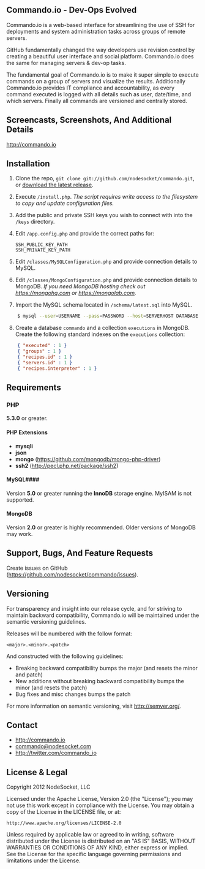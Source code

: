Commando.io - Dev-Ops Evolved
-----------------------------

Commando.io is a web-based interface for streamlining the use of SSH for deployments and system administration tasks across groups of remote servers.

GitHub fundamentally changed the way developers use revision control by creating a beautiful user interface and social platform. Commando.io does the same for managing servers & dev-op tasks.

The fundamental goal of Commando.io is to make it super simple to execute commands on a group of servers and visualize the results. Additionally Commando.io provides IT compliance and accountability, as every command executed is logged with all details such as user, date/time, and which servers. Finally all commands are versioned and centrally stored.

Screencasts, Screenshots, And Additional Details
--------------------------------

http://commando.io

Installation
------------

1.  Clone the repo, `git clone git://github.com/nodesocket/commando.git`, or [download the latest release](https://github.com/nodesocket/commando/tarball/master).
2.  Execute `/install.php`. *The script requires write access to the filesystem to copy and update configuration files.*
3.  Add the public and private SSH keys you wish to connect with into the `/keys` directory.
4.  Edit `/app.config.php` and provide the correct paths for:

    `SSH_PUBLIC_KEY_PATH`<br />
    `SSH_PRIVATE_KEY_PATH`
    
5.  Edit `/classes/MySQLConfiguration.php` and provide connection details to MySQL.
6.  Edit `/classes/MongoConfiguration.php` and provide connection details to MongoDB. *If you need MongoDB hosting check out https://mongohq.com or https://mongolab.com.*

7.  Import the MySQL schema located in `/schema/latest.sql` into MySQL.

```` bash
	$ mysql --user=USERNAME --pass=PASSWORD --host=SERVERHOST DATABASE < latest.sql
````
    
8.  Create a database `commando` and a collection `executions` in MongoDB. Create the following standard indexes on the `executions` collection:
   
```` json
    { "executed" : 1 }
    { "groups" : 1 }
    { "recipes.id" : 1 }
    { "servers.id" : 1 }
    { "recipes.interpreter" : 1 }
````

Requirements
------------

### PHP ####
**5.3.0** or greater.

#### PHP Extensions ####
+ **mysqli**
+ **json**
+ **mongo** (https://github.com/mongodb/mongo-php-driver)
+ **ssh2** (http://pecl.php.net/package/ssh2)

#### MySQL####
Version **5.0** or greater running the **InnoDB** storage engine. MyISAM is not supported.

#### MongoDB ####
Version **2.0** or greater is highly recommended. Older versions of MongoDB may work.

Support, Bugs, And Feature Requests
-----------------------

Create issues on GitHub (https://github.com/nodesocket/commando/issues).

Versioning
----------

For transparency and insight into our release cycle, and for striving to maintain backward compatibility, Commando.io will be maintained under the semantic versioning guidelines.

Releases will be numbered with the follow format:

`<major>.<minor>.<patch>`

And constructed with the following guidelines:

+ Breaking backward compatibility bumps the major (and resets the minor and patch)
+ New additions without breaking backward compatibility bumps the minor (and resets the patch)
+ Bug fixes and misc changes bumps the patch

For more information on semantic versioning, visit http://semver.org/.

Contact
-------

+ http://commando.io
+ commando@nodesocket.com
+ http://twitter.com/commando_io

License & Legal
---------------

Copyright 2012 NodeSocket, LLC

Licensed under the Apache License, Version 2.0 (the "License"); you may not use this work except in compliance with the License. You may obtain a copy of the License in the LICENSE file, or at:

    http://www.apache.org/licenses/LICENSE-2.0

Unless required by applicable law or agreed to in writing, software distributed under the License is distributed on an "AS IS" BASIS, WITHOUT WARRANTIES OR CONDITIONS OF ANY KIND, either express or implied. See the License for the specific language governing permissions and limitations under the License.